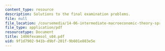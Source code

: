 ```yaml
---
content_type: resource
description: Solutions to the final examination problems.
file: null
file_location: /coursemedia/14-06-intermediate-macroeconomic-theory-spring-2004/9f1d7902941bd9bf201f9b601e883e5e_1406fexamsol_s04.pdf
file_type: application/pdf
resourcetype: Document
title: 1406fexamsol_s04.pdf
uid: 9f1d7902-941b-d9bf-201f-9b601e883e5e
---
```

